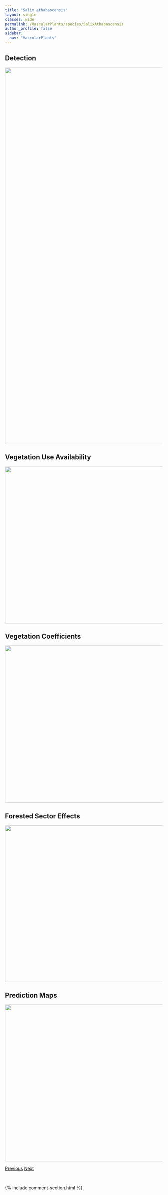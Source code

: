 ```yaml
---
title: "Salix athabascensis"
layout: single
classes: wide
permalink: /VascularPlants/species/SalixAthabascensis
author_profile: false
sidebar:
  nav: "VascularPlants"
---
```


<h2>Detection</h2>

<a href="https://drive.google.com/uc?export=view&id=1jBjgcLH5iZKboYmFj3rxPjTQydNsf3HY">
<img src="https://drive.google.com/uc?export=view&id=1jBjgcLH5iZKboYmFj3rxPjTQydNsf3HY" height = "1200" width = "800">
</a>


<h2>Vegetation Use Availability</h2>

<a href="https://drive.google.com/uc?export=view&id=1HPG3D1rFMoKBlNwrejyloSiZx1EeudII">
<img src="https://drive.google.com/uc?export=view&id=1HPG3D1rFMoKBlNwrejyloSiZx1EeudII" height = "500" width = "1000">
</a>


<h2>Vegetation Coefficients</h2>

<a href="https://drive.google.com/uc?export=view&id=16XE3m_DMP8Uw1QRrEoOjMmGbTz2vxhzn">
<img src="https://drive.google.com/uc?export=view&id=16XE3m_DMP8Uw1QRrEoOjMmGbTz2vxhzn" height = "500" width = "1000">
</a>


<h2>Forested Sector Effects</h2>

<a href="https://drive.google.com/uc?export=view&id=1r9NFQCRGzhPjOfVWN3zqT3FxrCOlOpPY">
<img src="https://drive.google.com/uc?export=view&id=1r9NFQCRGzhPjOfVWN3zqT3FxrCOlOpPY" height = "500" width = "1000">
</a>


<h2>Prediction Maps</h2>

<a href="https://drive.google.com/uc?export=view&id=1e_sDvgpRToNqvTNFUN5CfpVFwiRjZBM0">
<img src="https://drive.google.com/uc?export=view&id=1e_sDvgpRToNqvTNFUN5CfpVFwiRjZBM0" height = "500" width = "1000">
</a>


<a href="/DevelopmentWebsite/VascularPlants/species/SalixArbusculoides" class="pagination--pager" title="Salix arbusculoides">Previous</a> <a href="/DevelopmentWebsite/VascularPlants/species/SalixBarrattiana" class="pagination--pager" title="Salix barrattiana">Next</a>

<p>&nbsp;</p>

{% include comment-section.html %}
